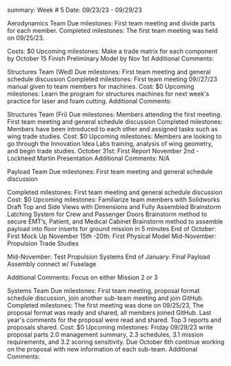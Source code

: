 summary: Week # 5     Date: 09/23/23    -    09/29/23

Aerodynamics Team
Due milestones: 
First team meeting and divide parts for each member.
Completed milestones: 
The first team meeting was held on 09/25/23. 

Costs: $0
Upcoming milestones: 
Make a trade matrix for each component by October 15
Finish Preliminary Model by Nov 1st
Additional Comments:

Structures Team (Wed)
Due milestones: 
First team meeting and general schedule discussion
Completed milestones: 
First team meeting 09//27/23 manual given to team members for machines. 
Cost: $0
Upcoming milestones: 
Learn the program for structures machines for next week's practice for laser and foam cutting.
Additional Comments:





Structures Team (Fri)
Due milestones: 
Members attending the first meeting.
First team meeting and general schedule discussion
Completed milestones: 
Members have been introduced to each other and assigned tasks such as wing trade studies.
Cost: $0
Upcoming milestones: 
Members are looking to go through the Innovation Idea Labs training, analysis of wing geometry, and begin trade studies.
October 31st: First Report
November 2nd - Lockheed Martin Presentation
Additional Comments: N/A




Payload Team
Due milestones: 
First team meeting and general schedule discussion

Completed milestones:
First team meeting and general schedule discussion
Cost: $0
Upcoming milestones:
Familiarize team members with Solidworks
Draft Top and Side Views with Dimensions and Fully Assembled
Brainstorm Latching System for Crew and Passenger Doors
Brainstorm method to secure EMT’s, Patient, and Medical Cabinet
Brainstorm method to assemble payload into floor inserts for ground mission in 5 minutes
End of October: First Mock Up
November 15th -20th: First Physical Model
Mid-November: Propulsion Trade Studies




Mid-November: Test Propulsion Systems 
End of January: Final Payload Assembly connect w/ Fuselage

Additional Comments: Focus on either Mission 2 or 3

Systems Team
Due milestones: 
First team meeting, proposal format
schedule discussion, 
join another sub-team meeting and join GitHub.
Completed milestones: 
The first meeting was done on 09/25/23, 
The proposal format was ready and shared, 
all members joined GitHub. 
Last year's comments for the proposal were read and shared. 
Top 3 reports and proposals shared.
Cost: $0
Upcoming milestones: 
Friday 09/29/23 write proposal parts 2.0 management summary, 2.3 schedules, 3.1 mission requirements, and 3.2 scoring sensitivity. 
Due October 6th continue working on the proposal with new information of each sub-team.
Additional Comments:
